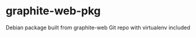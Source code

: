 graphite-web-pkg
================

Debian package built from graphite-web Git repo with virtualenv included
